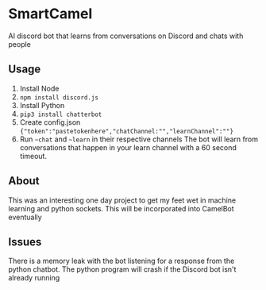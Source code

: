 # SmartCamel
AI discord bot that learns from conversations on Discord and chats with people


## Usage
1. Install Node
2. ```npm install discord.js```
3. Install Python
4. ```pip3 install chatterbot```
5. Create config.json
```{"token":"pastetokenhere","chatChannel:"","learnChannel":""}```
6. Run ```~chat``` and ```~learn``` in their respective channels
The bot will learn from conversations that happen in your learn channel with a 60 second timeout.
## About
This was an interesting one day project to get my feet wet in machine learning and python sockets. 
This will be incorporated into CamelBot eventually
## Issues
There is a memory leak with the bot listening for a response from the python chatbot.
The python program will crash if the Discord bot isn't already running
